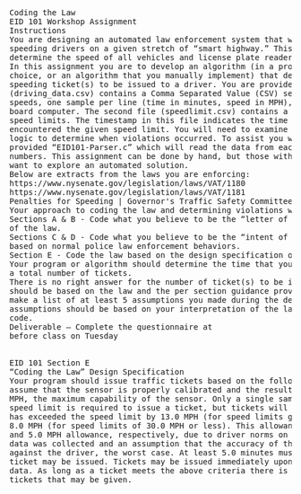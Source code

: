 <pre>
Coding the Law
EID 101 Workshop Assignment
Instructions
You are designing an automated law enforcement system that will issue tickets to
speeding drivers on a given stretch of “smart highway.” This road contains sensors that
determine the speed of all vehicles and license plate readers that uniquely identify all vehicles.
In this assignment you are to develop an algorithm (in a programming language of your
choice, or an algorithm that you manually implement) that determines the time and number of
speeding ticket(s) to be issued to a driver. You are provided two files. The first
(driving_data.csv) contains a Comma Separated Value (CSV) series of time stamps and vehicle
speeds, one sample per line (time in minutes, speed in MPH), taken from an automobile’s on-
board computer. The second file (speedlimit.csv) contains a matching series of timestamps and
speed limits. The timestamp in this file indicates the time in minutes at which the vehicle
encountered the given speed limit. You will need to examine each file and construct appropriate
logic to determine when violations occurred. To assist you with the file reading, you are also
provided “EID101-Parser.c” which will read the data from each CSV into arrays of floating-point
numbers. This assignment can be done by hand, but those with programming experience may
want to explore an automated solution.
Below are extracts from the laws you are enforcing:
https://www.nysenate.gov/legislation/laws/VAT/1180
https://www.nysenate.gov/legislation/laws/VAT/1181
Penalties for Speeding | Governor's Traffic Safety Committee (ny.gov)
Your approach to coding the law and determining violations will vary by class section.
Sections A & B - Code what you believe to be the “letter of the law,” e.g. a strict interpretation
of the law.
Sections C & D - Code what you believe to be the “intent of the law.” e.g. an interpretation
based on normal police law enforcement behaviors.
Section E - Code the law based on the design specification on the next page.
Your program or algorithm should determine the time that your software issued any ticket(s) and
a total number of tickets.
There is no right answer for the number of ticket(s) to be issued to the driver, but your code
should be based on the law and the per section guidance provided above. However, please
make a list of at least 5 assumptions you made during the design and coding process. These
assumptions should be based on your interpretation of the law and how you implemented it in
code.
Deliverable – Complete the questionnaire at 
before class on Tuesday


EID 101 Section E
“Coding the Law” Design Specification
Your program should issue traffic tickets based on the following logic. You are to
assume that the sensor is properly calibrated and the results are accurate within +-3
MPH, the maximum capability of the sensor. Only a single sample of exceeding the
speed limit is required to issue a ticket, but tickets will only be issued unless the driver
has exceeded the speed limit by 13.0 MPH (for speed limits greater than 30.0 MPH) and
8.0 MPH (for speed limits of 30.0 MPH or less). This allowance is based on a 10.0 MPH
and 5.0 MPH allowance, respectively, due to driver norms on the roadways where the
data was collected and an assumption that the accuracy of the sensor falls 3.0 MPH
against the driver, the worst case. At least 5.0 minutes must transpire before another
ticket may be issued. Tickets may be issued immediately upon the start of the sensor
data. As long as a ticket meets the above criteria there is no limit to the total number of
tickets that may be given.
</pre>
